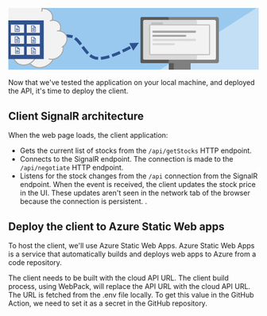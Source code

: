 ![Deploy to static website.](../media/serverless-app-static-concept.png)

Now that we've tested the application on your local machine, and deployed the API, it's time to deploy the client. 

## Client SignalR architecture 

When the web page loads, the client application:

* Gets the current list of stocks from the `/api/getStocks` HTTP endpoint. 
* Connects to the SignalR endpoint. The connection is made to the `/api/negotiate` HTTP endpoint. 
* Listens for the stock changes from the `/api` connection from the SignalR endpoint. When the event is received, the client updates the stock price in the UI. These updates aren't seen in the network tab of the browser because the connection is persistent. .


## Deploy the client to Azure Static Web apps

To host the client, we'll use Azure Static Web Apps. Azure Static Web Apps is a service that automatically builds and deploys web apps to Azure from a code repository.

The client needs to be built with the cloud API URL. The client build process, using WebPack, will replace the API URL with the cloud API URL. The URL is fetched from the .env file locally. To get this value in the GitHub Action, we need to set it as a secret in the GitHub repository.

